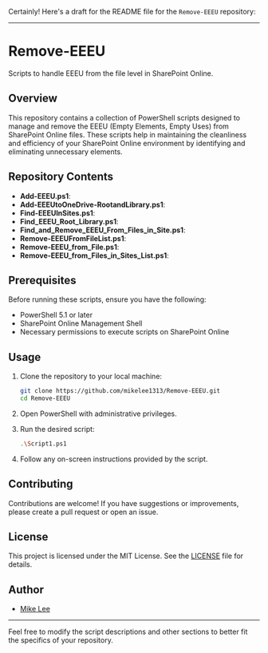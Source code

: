 Certainly! Here's a draft for the README file for the `Remove-EEEU` repository:

---

# Remove-EEEU

Scripts to handle EEEU from the file level in SharePoint Online.

## Overview

This repository contains a collection of PowerShell scripts designed to manage and remove the EEEU (Empty Elements, Empty Uses) from SharePoint Online files. These scripts help in maintaining the cleanliness and efficiency of your SharePoint Online environment by identifying and eliminating unnecessary elements.

## Repository Contents

- **Add-EEEU.ps1**: 
- **Add-EEEUtoOneDrive-RootandLibrary.ps1**:
- **Find-EEEUInSites.ps1**:
- **Find_EEEU_Root_Library.ps1**:
- **Find_and_Remove_EEEU_From_Files_in_Site.ps1**:
- **Remove-EEEUFromFileList.ps1**:
- **Remove-EEEU_from_File.ps1**:
- **Remove-EEEU_from_Files_in_Sites_List.ps1**:

<!-- Add descriptions for each script in the repository -->

## Prerequisites

Before running these scripts, ensure you have the following:

- PowerShell 5.1 or later
- SharePoint Online Management Shell
- Necessary permissions to execute scripts on SharePoint Online

## Usage

1. Clone the repository to your local machine:
    ```sh
    git clone https://github.com/mikelee1313/Remove-EEEU.git
    cd Remove-EEEU
    ```

2. Open PowerShell with administrative privileges.

3. Run the desired script:
    ```sh
    .\Script1.ps1
    ```

4. Follow any on-screen instructions provided by the script.

## Contributing

Contributions are welcome! If you have suggestions or improvements, please create a pull request or open an issue.

## License

This project is licensed under the MIT License. See the [LICENSE](LICENSE) file for details.

## Author

- [Mike Lee](https://github.com/mikelee1313)

---

Feel free to modify the script descriptions and other sections to better fit the specifics of your repository.

